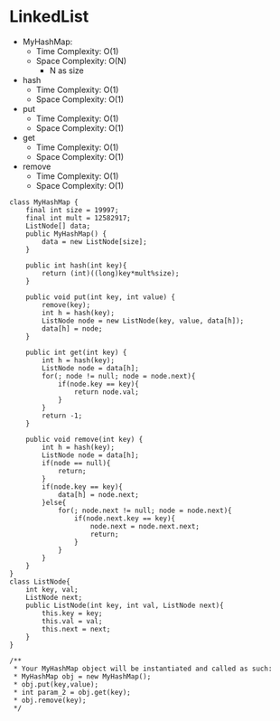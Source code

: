 # LinkedList
* MyHashMap: 
	* Time Complexity: O(1)
	* Space Complexity: O(N)
		* N as size
* hash
	* Time Complexity: O(1)
	* Space Complexity: O(1)
* put
	* Time Complexity: O(1)
	* Space Complexity: O(1)
* get
	* Time Complexity: O(1)
	* Space Complexity: O(1)
* remove
	* Time Complexity: O(1)
	* Space Complexity: O(1)

```
class MyHashMap {
    final int size = 19997;
    final int mult = 12582917;
    ListNode[] data;
    public MyHashMap() {
        data = new ListNode[size];
    }
    
    public int hash(int key){
        return (int)((long)key*mult%size);
    }

    public void put(int key, int value) {
        remove(key);
        int h = hash(key);
        ListNode node = new ListNode(key, value, data[h]);
        data[h] = node;
    }
    
    public int get(int key) {
        int h = hash(key);
        ListNode node = data[h];
        for(; node != null; node = node.next){
            if(node.key == key){
                return node.val;
            }
        }
        return -1;
    }
    
    public void remove(int key) {
        int h = hash(key);
        ListNode node = data[h];
        if(node == null){
            return;
        }
        if(node.key == key){
            data[h] = node.next;
        }else{
            for(; node.next != null; node = node.next){
                if(node.next.key == key){
                    node.next = node.next.next;
                    return;
                }
            }
        }
    }
}
class ListNode{
    int key, val;
    ListNode next;
    public ListNode(int key, int val, ListNode next){
        this.key = key;
        this.val = val;
        this.next = next;
    }
}
```
```
/**
 * Your MyHashMap object will be instantiated and called as such:
 * MyHashMap obj = new MyHashMap();
 * obj.put(key,value);
 * int param_2 = obj.get(key);
 * obj.remove(key);
 */
```